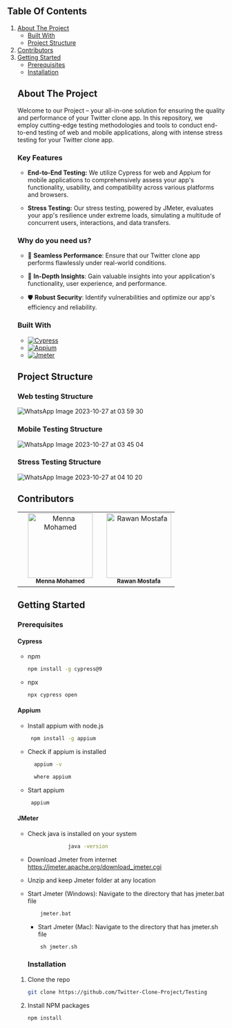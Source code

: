 <!-- Improved compatibility of back to top link: See: https://github.com/othneildrew/Best-README-Template/pull/73 -->
<a name="readme-top"></a>
<!--
*** Thanks for checking out the Best-README-Template. If you have a suggestion
*** that would make this better, please fork the repo and create a pull request
*** or simply open an issue with the tag "enhancement".
*** Don't forget to give the project a star!
*** Thanks again! Now go create something AMAZING! :D
-->



<!-- PROJECT SHIELDS -->
<!--
*** I'm using markdown "reference style" links for readability.
*** Reference links are enclosed in brackets [ ] instead of parentheses ( ).
*** See the bottom of this document for the declaration of the reference variables
*** for contributors-url, forks-url, etc. This is an optional, concise syntax you may use.
*** https://www.markdownguide.org/basic-syntax/#reference-style-links
-->
<!--
[![Contributors][contributors-shield]][contributors-url]
[![Forks][forks-shield]][forks-url]
[![Stargazers][stars-shield]][stars-url]
[![Issues][issues-shield]][issues-url]
[![MIT License][license-shield]][license-url]
[![LinkedIn][linkedin-shield]][linkedin-url]
-->


<!-- PROJECT LOGO -->
<!--
<br />
<div align="center">
  <a href="https://github.com/github_username/repo_name">
    <img src="images/logo.png" alt="Logo" width="80" height="80">
  </a>

<h3 align="center">project_title</h3>

  <p align="center">
    project_description
    <br />
    <a href="https://github.com/github_username/repo_name"><strong>Explore the docs »</strong></a>
    <br />
    <br />
    <a href="https://github.com/github_username/repo_name">View Demo</a>
    ·
    <a href="https://github.com/github_username/repo_name/issues">Report Bug</a>
    ·
    <a href="https://github.com/github_username/repo_name/issues">Request Feature</a>
  </p>
</div>
-->



<!-- TABLE OF CONTENTS -->
## Table Of Contents
  <ol>
    <li>
      <a href="#about-the-project">About The Project</a>
      <ul>
        <li><a href="#built-with">Built With</a></li>
        <li><a href="#Project-Structure">Project Structure</a></li>
      </ul>
    </li>
      <li><a href="#Contributors">Contributors</a></li>
    <li>
      <a href="#getting-started">Getting Started</a>
      <ul>
        <li><a href="#prerequisites">Prerequisites</a></li>
        <li><a href="#installation">Installation</a></li>
      </ul>
    
  <!--  <li><a href="#roadmap">Roadmap</a></li> -->




<!-- ABOUT THE PROJECT -->
<div name="about-the-project">
  
## About The Project

Welcome to our Project – your all-in-one solution for ensuring the quality and performance of your Twitter clone app. In this repository, we employ cutting-edge testing methodologies and tools to conduct end-to-end testing of web and mobile applications, along with intense stress testing for your Twitter clone app.

### Key Features

- **End-to-End Testing:** We utilize Cypress for web and Appium for mobile applications to comprehensively assess your app's functionality, usability, and compatibility across various platforms and browsers.

- **Stress Testing:** Our stress testing, powered by JMeter, evaluates your app's resilience under extreme loads, simulating a multitude of concurrent users, interactions, and data transfers.

### Why do you need us?

- 🚀 **Seamless Performance**: Ensure that our Twitter clone app performs flawlessly under real-world conditions.
  
- 🧐 **In-Depth Insights**: Gain valuable insights into your application's functionality, user experience, and performance.

- 🛡️ **Robust Security**: Identify vulnerabilities and optimize our app's efficiency and reliability.
</div>


### Built With

* [![Cypress][Cypress-logo]][Cypress-url]
* [![Appium][Appium-logo]][Appium-url]
* [![Jmeter][Jmeter-logo]][Jmeter-url]


## Project Structure 

### Web testing Structure
![WhatsApp Image 2023-10-27 at 03 59 30](https://github.com/Twitter-Clone-Project/Testing/assets/97397431/a067ac6b-8c44-4587-99d1-2b90fbf90b84)

### Mobile Testing Structure
![WhatsApp Image 2023-10-27 at 03 45 04](https://github.com/Twitter-Clone-Project/Testing/assets/97397431/97cbaf6a-aa16-4826-b169-7d4c82ee10f6)

### Stress Testing Structure
![WhatsApp Image 2023-10-27 at 04 10 20](https://github.com/Twitter-Clone-Project/Testing/assets/97397431/5b9cc217-c17e-42fe-b623-d88117ef5de5)


## Contributors

<table>
  <tr>
    <td align="center">
    </td>
        <td align="center">
    <a href="https://github.com/mennamohamed0207" target="_black">
    <img src="https://avatars.githubusercontent.com/u/90017398?v=4" width="150px;" alt="Menna Mohamed"/>
    <br />
    <sub><b>Menna Mohamed</b></sub></a>
    </td>
    <td align="center">
    <td align="center">
    <a href="https://github.com/RawanMostafa08" target="_black">
    <img src="https://avatars.githubusercontent.com/u/97397431?v=4" width="150px;" alt="Rawan Mostafa"/>
    <br />
    <sub><b>Rawan Mostafa</b></sub></a>
    </td> 
  </tr>
 </table>

<!-- GETTING STARTED -->
## Getting Started

### Prerequisites
#### Cypress
* npm
  ```sh
  npm install -g cypress@9
  ```
* npx
  ```sh
  npx cypress open
  ```

#### Appium 
* Install appium with node.js
  ```sh
   npm install -g appium
  ```
* Check if appium is installed
  ```sh
    appium -v
  ```
  ```sh
    where appium
  ```
  
* Start appium
   ```sh
    appium
  ```

#### JMeter
* Check java is installed on your system
  ```sh
               java -version
  ```
* Download Jmeter from internet  https://jmeter.apache.org/download_jmeter.cgi

* Unzip and keep Jmeter folder at any location

* Start Jmeter (Windows):
  Navigate to the directory that has jmeter.bat file
  ```sh
      jmeter.bat
  ```
             
  * Start Jmeter (Mac):
  Navigate to the directory that has jmeter.sh file
  ```sh
      sh jmeter.sh 
  ```

  ### Installation

1. Clone the repo
   ```sh
   git clone https://github.com/Twitter-Clone-Project/Testing
   ```
2. Install NPM packages
   ```sh
   npm install
   ```



<!-- ROADMAP -->
<!--
## Roadmap

- [ ] Feature 1
- [ ] Feature 2
- [ ] Feature 3
    - [ ] Nested Feature

See the [open issues](https://github.com/github_username/repo_name/issues) for a full list of proposed features (and known issues).
-->


<!-- MARKDOWN LINKS & IMAGES -->
<!-- https://www.markdownguide.org/basic-syntax/#reference-style-links -->
<!--
[contributors-shield]: https://img.shields.io/github/contributors/github_username/repo_name.svg?style=for-the-badge
[contributors-url]: https://github.com/github_username/repo_name/graphs/contributors
[forks-shield]: https://img.shields.io/github/forks/github_username/repo_name.svg?style=for-the-badge
[forks-url]: https://github.com/github_username/repo_name/network/members
[stars-shield]: https://img.shields.io/github/stars/github_username/repo_name.svg?style=for-the-badge
[stars-url]: https://github.com/github_username/repo_name/stargazers
[issues-shield]: https://img.shields.io/github/issues/github_username/repo_name.svg?style=for-the-badge
[issues-url]: https://github.com/github_username/repo_name/issues
[license-shield]: https://img.shields.io/github/license/github_username/repo_name.svg?style=for-the-badge
[license-url]: https://github.com/github_username/repo_name/blob/master/LICENSE.txt
[linkedin-shield]: https://img.shields.io/badge/-LinkedIn-black.svg?style=for-the-badge&logo=linkedin&colorB=555
[linkedin-url]: https://linkedin.com/in/linkedin_username
-->
[Cypress-url]:https://www.cypress.io/
[Cypress-logo]:https://img.shields.io/badge/Cypress-20232A?style=for-the-badge&logo=cypress&logoColor=61DAFB
[Appium-url]:https://appium.io/docs/en/2.1/
[Appium-logo]:https://img.shields.io/badge/Appium-20232A?style=for-the-badge&logo=appium&logoColor=FF3E00
[Jmeter-url]:https://jmeter.apache.org/
[Jmeter-logo]:https://img.shields.io/badge/Jmeter-20232A?style=for-the-badge&logo=jmeter&logoColor=4FC08D
